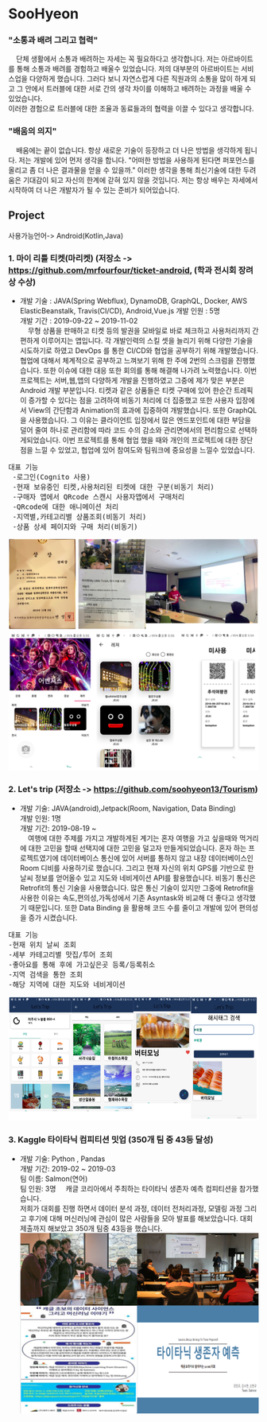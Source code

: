 # SooHyeon

### "소통과 배려 그리고 협력"
&nbsp; &nbsp; 단체 생활에서 소통과 배려하는 자세는 꼭 필요하다고 생각합니다. 저는 아르바이트를 통해 소통과 배려를 경험하고 배울수 있었습니다. 저의 대부분의 아르바이트는 서비스업을 다양하게 했습니다. 그러다 보니 자연스럽게 다른 직원과의 소통을 많이 하게 되고 그 안에서 트러블에 대한 서로 간의 생각 차이를 이해하고 배려하는 과정을 배울 수 있었습니다.<br>
이러한 경험으로 트러블에 대한 조율과 동료들과의 협력을 이끌 수 있다고 생각합니다.
### "배움의 의지"
&nbsp; &nbsp; 배움에는 끝이 없습니다. 항상 새로운 기술이 등장하고 더 나은 방법을 생각하게 됩니다. 저는 개발에 있어 먼저 생각을 합니다. "어떠한 방법을 사용하게 된다면 퍼포먼스를 올리고 좀 더 나은 결과물을 얻을 수 있을까." 이러한 생각을 통해 최신기술에 대한 두려움은 기대감이 되고 자신의 한계에 갇혀 있지 않을 것입니다. 저는 항상 배우는 자세에서 시작하여 더 나은 개발자가 될 수 있는 준비가 되어있습니다.
 


## Project
사용가능언어-> Android(Kotlin,Java)
### 1. 마이 리틀 티켓(마리켓) (저장소 -> https://github.com/mrfourfour/ticket-android, (학과 전시회 장려상 수상)<br>
-  개발 기술 : JAVA(Spring Webflux), DynamoDB, GraphQL, Docker, AWS ElasticBeanstalk, Travis(CI/CD), Android,Vue.js 
   개발 인원 : 5명 <br>
   개발 기간 : 2019-09-22 ~ 2019-11-02 <br>
&nbsp; &nbsp; 무형 상품을 판매하고 티켓 등의 발권을 모바일로 바로 체크하고 사용처리까지 간편하게 이루어지는 앱입니다. 각 개발인력의 스킬 셋을 늘리기 위해 다양한 기술을 시도하기로 하였고 DevOps 를 통한 CI/CD와 협업을 공부하기 위해 개발했습니다. 협업에 대해서 체계적으로 공부하고 느껴보기 위해 한 주에 2번의 스크럼을 진행했습니다. 또한 이슈에 대한 대응 또한 회의를 통해 해결해 나가려 노력했습니다. 이번 프로젝트는 서버,웹,앱의 다양하게 개발을 진행하였고 그중에 제가 맞은 부분은 Android 개발 부분입니다. 티켓과 같은 상품들은 티켓 구매에 있어 한순간 트레픽이 증가할 수 있다는 점을 고려하여 비동기 처리에 더 집중했고 또한 사용자 입장에서 View의 간단함과 Animation의 효과에 집중하여 개발했습니다. 또한 GraphQL을 사용했습니다. 그 이유는 클라이언트 입장에서 많은 엔드포인트에 대한 부담을 덜어 줄여 하나로 관리함에 따라 코드 수의 감소와 관리면에서의 편리함으로 선택하게되었습니다. 이번 프로젝트를 통해 협업 했을 때와 개인의 프로젝트에 대한 장단점을 느낄 수 있었고, 협업에 있어 참여도와 팀워크에 중요성을 느낄수 있었습니다.      <br>
<pre>
대표 기능
 -로그인(Cognito 사용)
 -현재 보유중인 티켓,사용처리된 티켓에 대한 구분(비동기 처리)
 -구매자 앱에서 QRcode 스캔시 사용자앱에서 구매처리
 -QRcode에 대한 애니메이션 처리
 -지역별,카테고리별 상품조회(비동기 처리)
 -상품 상세 페이지와 구매 처리(비동기)
</pre>    
![ex_screenshot](./image/ticket.png) ![ex_screenshot](./image/ticket_main.png)

### 2. Let's trip (저장소 -> https://github.com/soohyeon13/Tourism) <br>
-  개발 기술: JAVA(android),Jetpack(Room, Navigation, Data Binding) <br>
   개발 인원: 1명<br>
   개발 기간: 2019-08-19 ~  <br>
&nbsp; &nbsp; 여행에 대한 주제를 가지고 개발하게된 계기는 혼자 여행을 가고 싶을때와 먹거리에 대한 고민을 할때 선택지에 대한 고민을 덜고자 만들게되었습니다. 혼자 하는 프로젝트였기에 데이터베이스 통신에 있어 서버를 통하지 않고 내장 데이터베이스인 Room 디비를 사용하기로 했습니다. 그리고 현재 자신의 위치 GPS를 기반으로 한 날씨 정보를 얻어올수 있고 지도와 네비게이션 API를 활용했습니다. 비동기 통신은 Retrofit의 통신 기술을 사용했습니다. 많은 통신 기술이 있지만 그중에 Retrofit을 사용한 이유는 속도,편의성,가독성에서 기존 Asyntask와 비교해 더 좋다고 생각했기 때문입니다. 또한 Data Binding 을 활용해 코드 수를 줄이고 개발에 있어 편의성을 증가 시켰습니다.  <br>
<pre>
대표 기능 
-현재 위치 날씨 조회
-세부 카테고리별 맛집/투어 조회
-좋아요를 통해 후에 가고싶은곳 등록/등록취소
-지역 검색을 통한 조회
-해당 지역에 대한 지도와 네비게이션
</pre>
![ex_screenshot](./image/tour.png)<br>

### 3. Kaggle 타이타닉 컴피티션 밋업 (350개 팀 중 43등 달성)<br>
-  개발 기술: Python , Pandas<br>
   개발 기간: 2019-02 ~ 2019-03<br>
   팀 이름: Salmon(연어) <br>
   팀 인원: 3명
&nbsp; &nbsp; 캐글 코리아에서 주최하는 타이타닉 생존자 예측 컴피티션을 참가했습니다. <br>
저희가 대회를 진행 하면서 데이터 분석 과정, 데이터 전처리과정, 모델링 과정 그리고 후기에 대해 머신러닝에 관심이 많은 사람들을 모아 발표를 해보았습니다. 대회 제출까지 해보았고 350개 팀중 43등을 했습니다.   
![ex_screenshot](./image/kaggle_competition.PNG)<br>




